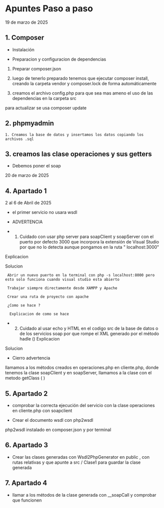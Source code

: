 # Apuntes Paso a paso 

19 de marzo de 2025

## 1. Composer 

 - Instalación

 - Preparacion y configuracion de dependencias

  1. Preparar composer.json

  2. luego de tenerlo preparado tenemos que ejecutar composer install, creando la carpeta vendor y composer.lock de forma automáticamente

  3. creamos el archivo config.php para que sea mas ameno el uso de las dependencias en la carpeta src

  para actualizar se usa composer update

## 2. phpmyadmin

    1. Creamos la base de datos y insertamos los datos copiando los archivos .sql

## 3. creamos las clase operaciones y sus getters
 - Debemos poner el soap

20 de marzo de 2025

## 4. Apartado 1

2 al 6 de Abril de 2025

- el primer servicio no usara wsdl

 - ADVERTENCIA

 - 1. Cuidado con usar php server para soapClient y soapServer con el puerto por defecto 3000 que incorpora la extensión de Visual Studio por que no lo detecta aunque pongamos en la ruta " localhost:3000"

  Explicacion 

  Solucion 

     Abrir un nuevo puerto en la terminal con php -s localhost:8000 pero esto solo funciona cuando visual studio esta abierto

     Trabajar siempre directamente desde XAMPP y Apache 

     Crear una ruta de proyecto con apache 

     ¿Como se hace ? 

      Explicacion de como se hace 

  - 2. Cuidado al usar echo y HTML en el codigo src de la base de datos o de los servicios soap por que rompe el XML generado por el método hadle ()
   Explicacion

   Solucion  

- Cierro advertencia

llamamos a los métodos creados en operaciones.php en cliente.php, donde tenemos la clase soapClient y en soapServer, llamamos a la clase con el metodo getClass ( )

## 5. Apartado 2

 - comprobar la correcta ejecución del servicio con la clase operaciones en cliente.php con soapclient 

 - Crear el documento wsdl con php2wsdl

  php2wsdl instalado en composer.json y por terminal 

## 6. Apartado 3

 - Crear las clases generadas con Wsdl2PhpGenerator en public , con rutas relativas y que apunte a src / Clase1 para guardar la clase generada 

## 7. Apartado 4

 - llamar a los métodos de la clase generada con __soapCall y comprobar que funcionen